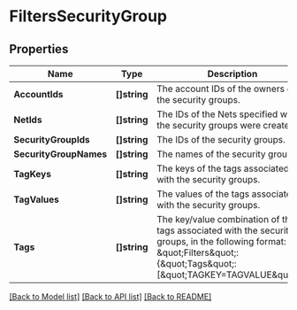# FiltersSecurityGroup

## Properties

Name | Type | Description | Notes
------------ | ------------- | ------------- | -------------
**AccountIds** | **[]string** | The account IDs of the owners of the security groups. | [optional] 
**NetIds** | **[]string** | The IDs of the Nets specified when the security groups were created. | [optional] 
**SecurityGroupIds** | **[]string** | The IDs of the security groups. | [optional] 
**SecurityGroupNames** | **[]string** | The names of the security groups. | [optional] 
**TagKeys** | **[]string** | The keys of the tags associated with the security groups. | [optional] 
**TagValues** | **[]string** | The values of the tags associated with the security groups. | [optional] 
**Tags** | **[]string** | The key/value combination of the tags associated with the security groups, in the following format: \&quot;Filters\&quot;:{\&quot;Tags\&quot;:[\&quot;TAGKEY&#x3D;TAGVALUE\&quot;]}. | [optional] 

[[Back to Model list]](../README.md#documentation-for-models) [[Back to API list]](../README.md#documentation-for-api-endpoints) [[Back to README]](../README.md)


